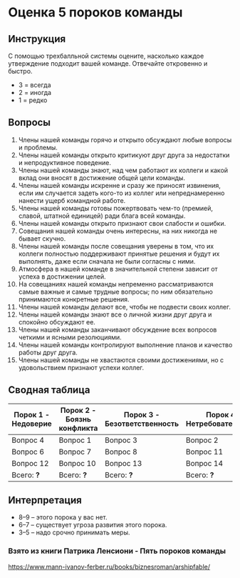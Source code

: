# Оценка 5 пороков команды


## Инструкция
С помощью трехбалльной системы оцените, насколько каждое утверждение подходит
вашей команде. Отвечайте откровенно и быстро.
 * 3 = всегда
 * 2 = иногда
 * 1 = редко
 
 
## Вопросы 
1. Члены нашей команды горячо и открыто обсуждают любые вопросы и проблемы.
2. Члены нашей команды открыто критикуют друг друга за недостатки и непродуктивное поведение.
3. Члены нашей команды знают, над чем работают их коллеги и какой вклад они вносят в достижение общей цели команды.
4. Члены нашей команды искренне и сразу же приносят извинения, если им случается задеть кого-то из коллег или непреднамеренно нанести ущерб командной работе.
5. Члены нашей команды готовы пожертвовать чем-то (премией, славой, штатной единицей) ради блага всей команды.
6. Члены нашей команды открыто признают свои слабости и ошибки.
7. Совещания нашей команды очень интересны, на них никогда не бывает скучно.
8. Члены нашей команды после совещания уверены в том, что их коллеги полностью поддерживают принятые решения и будут их выполнять, даже если сначала не были согласны с ними.
9. Атмосфера в нашей команде в значительной степени зависит от успеха в достижении целей.
10. На совещаниях нашей команды непременно рассматриваются самые важные и самые трудные вопросы; по ним обязательно принимаются конкретные решения.
11. Члены нашей команды делают все, чтобы не подвести своих коллег.
12. Члены нашей команды знают все о личной жизни друг друга и спокойно обсуждают ее.
13. Члены нашей команды заканчивают обсуждение всех вопросов четкими и ясными резолюциями.
14. Члены нашей команды контролируют выполнение планов и качество работы друг друга.
15. Члены нашей команды не хвастаются своими достижениями, но с удовольствием признают успехи коллег.

## Сводная таблица 
Порок 1 - Недоверие	| 	Порок 2 - Боязнь конфликта		| Порок 3 - Безответственность	| Порок 4 - Нетребовательность	 |  Порок 5 - Безразличие к результату
---------|-----------|---------|-----------|-------------------
Вопрос 4	|	 Вопрос 1	| Вопрос 3	|	Вопрос 2	|	Вопрос 5	
Вопрос 6	|	Вопрос 7	|	Вопрос 8	|	Вопрос 11		| Вопрос 9	
Вопрос 12	|	Вопрос 10	|	Вопрос 13	| Вопрос 14		| Вопрос 15	
Всего:	**?**	|Всего:	**?**|	Всего: **?**	| Всего: **?** | 	Всего: **?**


## Интерпретация
 * 8–9 – этого порока у вас нет.
 * 6–7 – существует угроза развития этого порока.
 * 3–5 – надо срочно принимать меры.





### Взято из книги Патрика Ленсиони - **Пять пороков команды**
https://www.mann-ivanov-ferber.ru/books/biznesroman/arshipfable/

